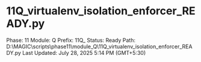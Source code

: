 # 11Q_virtualenv_isolation_enforcer_READY.py

Phase: 11
Module: Q
Prefix: 11Q_
Status: Ready
Path: D:\MAGIC\scripts\phase11\module_Q\11Q_virtualenv_isolation_enforcer_READY.py
Last Updated: July 28, 2025 5:14 PM (GMT+5:30)
